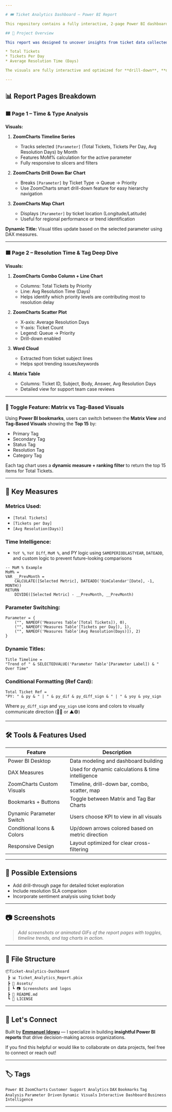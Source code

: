```yaml
---

# 🎟️ Ticket Analytics Dashboard – Power BI Report

This repository contains a fully interactive, 2-page Power BI dashboard that analyzes support tickets using advanced DAX, dynamic parameters, and ZoomCharts Drill Down Visuals. It provides performance monitoring, resolution time trends, geographic distribution, and a flexible tag-based deep dive.

## 📌 Project Overview

This report was designed to uncover insights from ticket data collected between **Jan 2024 and May 2025**. It allows users to explore key support KPIs like:

* Total Tickets
* Tickets Per Day
* Average Resolution Time (Days)

The visuals are fully interactive and optimized for **drill-down**, **dynamic metrics selection**, and **toggle-based visual switching** using bookmarks.

---
```


## 📊 Report Pages Breakdown

### 🟦 **Page 1 – Time & Type Analysis**

**Visuals:**

1. **ZoomCharts Timeline Series**

   * Tracks selected `[Parameter]` (Total Tickets, Tickets Per Day, Avg Resolution Days) by Month
   * Features MoM% calculation for the active parameter
   * Fully responsive to slicers and filters

2. **ZoomCharts Drill Down Bar Chart**

   * Breaks `[Parameter]` by Ticket Type → Queue → Priority
   * Use ZoomCharts smart drill-down feature for easy hierarchy navigation

3. **ZoomCharts Map Chart**

   * Displays `[Parameter]` by ticket location (Longitude/Latitude)
   * Useful for regional performance or trend identification

**Dynamic Title:**
Visual titles update based on the selected parameter using DAX measures.

---

### 🟩 **Page 2 – Resolution Time & Tag Deep Dive**

**Visuals:**

1. **ZoomCharts Combo Column + Line Chart**

   * Columns: Total Tickets by Priority
   * Line: Avg Resolution Time (Days)
   * Helps identify which priority levels are contributing most to resolution delay

2. **ZoomCharts Scatter Plot**

   * X-axis: Average Resolution Days
   * Y-axis: Ticket Count
   * Legend: Queue → Priority
   * Drill-down enabled

3. **Word Cloud**

   * Extracted from ticket subject lines
   * Helps spot trending issues/keywords

4. **Matrix Table**

   * Columns: Ticket ID, Subject, Body, Answer, Avg Resolution Days
   * Detailed view for support team case reviews

---

### 🧩 **Toggle Feature: Matrix vs Tag-Based Visuals**

Using **Power BI bookmarks**, users can switch between the **Matrix View** and **Tag-Based Visuals** showing the **Top 15** by:

* Primary Tag
* Secondary Tag
* Status Tag
* Resolution Tag
* Category Tag

Each tag chart uses a **dynamic measure + ranking filter** to return the top 15 items for Total Tickets.

---

## 📐 Key Measures

### Metrics Used:

* `[Total Tickets]`
* `[Tickets per Day]`
* `[Avg Resolution(Days)]`

### Time Intelligence:

* `YoY %`, `YoY Diff`, `MoM %`, and PY logic using `SAMEPERIODLASTYEAR`, `DATEADD`, and custom logic to prevent future-looking comparisons

```dax
-- MoM % Example
MoM% =
VAR __PrevMonth =
    CALCULATE([Selected Metric], DATEADD('DimCalendar'[Date], -1, MONTH))
RETURN
    DIVIDE([Selected Metric] - __PrevMonth, __PrevMonth)
```

### Parameter Switching:

```dax
Parameter = {
    ("", NAMEOF('Measures Table'[Total Tickets]), 0),
    ("", NAMEOF('Measures Table'[Tickets per Day]), 1),
    ("", NAMEOF('Measures Table'[Avg Resolution(Days)]), 2)
}
```

### Dynamic Titles:

```dax
Title Timeline =
"Trend of " & SELECTEDVALUE('Parameter Table'[Parameter Label]) & " Over Time"
```

### Conditional Formatting (Ref Card):

```dax
Total Ticket Ref =
"PY: " & py & " | " & py_dif & py_diff_sign & " | " & yoy & yoy_sign
```

Where `py_diff_sign` and `yoy_sign` use icons and colors to visually communicate direction (🔻🔴 or ▲🟢)

---

## 🛠️ Tools & Features Used

| Feature                    | Description                                       |
| -------------------------- | ------------------------------------------------- |
| Power BI Desktop           | Data modeling and dashboard building              |
| DAX Measures               | Used for dynamic calculations & time intelligence |
| ZoomCharts Custom Visuals  | Timeline, drill-down bar, combo, scatter, map     |
| Bookmarks + Buttons        | Toggle between Matrix and Tag Bar Charts          |
| Dynamic Parameter Switch   | Users choose KPI to view in all visuals           |
| Conditional Icons & Colors | Up/down arrows colored based on metric direction  |
| Responsive Design          | Layout optimized for clear cross-filtering        |

---

## 📎 Possible Extensions

* Add drill-through page for detailed ticket exploration
* Include resolution SLA comparison
* Incorporate sentiment analysis using ticket body

---

## 📷 Screenshots

> *Add screenshots or animated GIFs of the report pages with toggles, timeline trends, and tag charts in action.*

---

## 📁 File Structure

```
📦Ticket-Analytics-Dashboard
 ┣ 📊 Ticket_Analytics_Report.pbix
 ┣ 📁 Assets/
 ┃ ┗ 📷 Screenshots and logos
 ┣ 📄 README.md
 ┗ 📄 LICENSE
```

---

## 📩 Let's Connect

Built by **[Emmanuel Idowu](https://www.linkedin.com/in/emmanuel-idowu-analyst/)** — I specialize in building **insightful Power BI reports** that drive decision-making across organizations.

If you find this helpful or would like to collaborate on data projects, feel free to connect or reach out!

---

## 🏷️ Tags

`Power BI` `ZoomCharts` `Customer Support Analytics` `DAX` `Bookmarks` `Tag Analysis` `Parameter Driven` `Dynamic Visuals` `Interactive Dashboard` `Business Intelligence`

---
